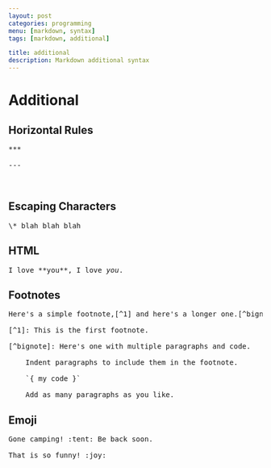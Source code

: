 ```yaml
---
layout: post
categories: programming
menu: [markdown, syntax]
tags: [markdown, additional]

title: additional
description: Markdown additional syntax
---
```


# Additional

## Horizontal Rules

<pre>
***

---

___
</pre>

## Escaping Characters
<pre>
\* blah blah blah
</pre>

## HTML
<pre>
I love **you**, I love <em>you</em>. 
</pre>

## Footnotes
<pre>
Here's a simple footnote,[^1] and here's a longer one.[^bignote]

[^1]: This is the first footnote.

[^bignote]: Here's one with multiple paragraphs and code.

    Indent paragraphs to include them in the footnote.

    `{ my code }`

    Add as many paragraphs as you like.
</pre>

## Emoji
<pre>
Gone camping! :tent: Be back soon.

That is so funny! :joy:
</pre>
